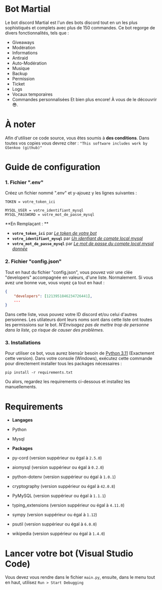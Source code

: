 # Bot Martial
Le bot discord Martial est l'un des bots discord tout en un les plus sophistiqués et complets avec plus de 150 commandes. Ce bot regorge de divers fonctionnalités, tels que :
- Giveaways
- Modération
- Informations
- Antiraid
- Auto-Modération
- Musique
- Backup
- Permission
- Ticket
- Logs
- Vocaux temporaires
- Commandes personnalisées
Et bien plus encore! À vous de le découvrir 😎.

# À noter
Afin d'utiliser ce code source, vous êtes soumis à **des conditions**.
Dans toutes vos copies vous devrez citer : 
`"This software includes work by GSenkoo (github)"`

# Guide de configuration
### 1. Fichier ".env"
Créez un fichier nommé ".env" et y-ajouez y les lignes suivantes :
```
TOKEN = votre_token_ici

MYSQL_USER = votre_identifiant_mysql
MYSQL_PASSWORD = votre_mot_de_passe_mysql
```
**En Remplaçant : **
- **`votre_token_ici`** par  *[Le token de votre bot](https://youtu.be/aI4OmIbkJH8?si=RyxOBtSf6JENda9P)*
- **`votre_identifiant_mysql`** par *[Un idenfiant de compte local mysql](https://www.youtube.com/watch?v=5h5IKUjAO24)*
- **`votre_mot_de_passe_mysql`** par *[Le mot de passe du compte local mysql donnée](https://www.youtube.com/watch?v=5h5IKUjAO24)*

### 2. Fichier "config.json"
Tout en haut du fichier "config.json", vous pouvez voir une clée "developers" accompagnée en valeurs, d'une liste.
Normalement. Si vous avez une bonne vue, vous voyez ça tout en haut :
```json
{
    "developers": [1213951846234726441],
    ...
}
```
Dans cette liste, vous pouvez votre ID discord et/ou celui d'autres personnes. Les utilateurs dont leurs noms sont dans cette liste ont toutes les permissions sur le bot. *N'Envisagez pas de mettre trop de personne dans la liste, ça risque de causer des problèmes*.

### 3. Installations
Pour utiliser ce bot, vous aurez biensûr besoin de [Python 3.11](https://www.python.org/downloads/release/python-3119/) (Exactement cette version). Dans votre console (Windows), exécutez cette commande pour directement installer tous les packages nécessaires :
```
pip install -r requirements.txt
```
Ou alors, regardez les requirements ci-dessous et installez les manuellements.

# Requirements 
- **Langages**
 - Python
 - Mysql

- **Packages**
 - py-cord (version suppérieur ou égal à `2.5.0`)
 - aiomysql (version suppérieur ou égal à `0.2.0`)
 - python-dotenv (version suppérieur ou égal à `1.0.1`)
 - cryptography (version suppérieur ou égal à `42.0.8`)
 - PyMySQL (version suppérieur ou égal à `1.1.1`)
 - typing_extensions (version suppérieur ou égal à `4.11.0`)
 - sympy (version suppérieur ou égal à `1.12`)
 - psutil (version suppérieur ou égal à `6.0.0`)
 - wikipedia (version suppérieur ou égal à `1.4.0`)

# Lancer votre bot (Visual Studio Code)
Vous devez vous rendre dans le fichier `main.py`, ensuite, dans le menu tout en haut, utilisez `Run > Start Debugging`